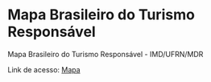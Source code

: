 # Mapa Brasileiro do Turismo Responsável

Mapa Brasileiro do Turismo Responsável - IMD/UFRN/MDR

Link de acesso:
[Mapa](mapadoturismoresponsavel.turismo.gov.br)
